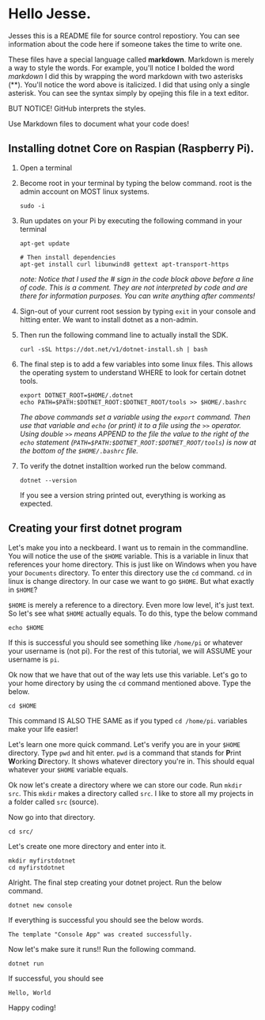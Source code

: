 # Hello Jesse.

Jesses this is a README file for source control repostiory. You can see information about the code here if someone takes the time to write one.

These files have a special language called **markdown**. Markdown is merely a way to style the words. For example, you'll notice I bolded the word *markdown* I did this by wrapping the word markdown with two asterisks (**). You'll notice the word above is italicized. I did that using only a single asterisk. You can see the syntax simply by opejing this file in a text editor. 

BUT NOTICE! GitHub interprets the styles. 

Use Markdown files to document what your code does!


## Installing dotnet Core on Raspian (Raspberry Pi).

1. Open a terminal
2. Become root in your terminal by typing the below command. root is the admin account on MOST linux systems. 

    ```
    sudo -i
    ```
3. Run updates on your Pi by executing the following command in your terminal
   
   ```
   apt-get update

   # Then install dependencies
   apt-get install curl libunwind8 gettext apt-transport-https
   ```
   *note: Notice that I used the # sign in the code block above before a line of code. This is a comment. They are not interpreted by code and are there for information purposes. You can write anything after comments!*

4. Sign-out of your current root session by typing `exit` in your console and hitting enter. We want to install dotnet as a non-admin.

5. Then run the following command line to actually install the SDK.
   
   ```
   curl -sSL https://dot.net/v1/dotnet-install.sh | bash
   ```

6. The final step is to add a few variables into some linux files. This allows the operating system to understand WHERE to look for certain dotnet tools.

   ```
   export DOTNET_ROOT=$HOME/.dotnet
   echo PATH=$PATH:$DOTNET_ROOT:$DOTNET_ROOT/tools >> $HOME/.bashrc
   ```
   *The above commands set a variable using the `export` command. Then use that variable and `echo` (or print) it to a file using the `>>` operator. Using double `>>` means APPEND to the file the value to the right of the `echo`  statement (`PATH=$PATH:$DOTNET_ROOT:$DOTNET_ROOT/tools`) is now at the bottom of the `$HOME/.bashrc` file.*

7. To verify the dotnet installtion worked run the below command.


   ```
   dotnet --version
   ```
   If you see a version string printed out, everything is working as expected.


## Creating your first dotnet program 

Let's make you into a neckbeard. I want us to remain in the commandline. You will notice the use of the `$HOME` variable. This is a variable in linux that references your home directory. This is just like on Windows when you have your `Documents` directory. To enter this directory use the `cd` command. `cd` in linux is change directory. In our case we want to go `$HOME`. But what exactly in `$HOME`?

`$HOME` is merely a reference to a directory. Even more low level, it's just text. So let's see what `$HOME` actually equals. To do this, type the below command
```
echo $HOME
```
If this is successful you should see something like `/home/pi` or whatever your username is (not pi). For the rest of this tutorial, we will ASSUME your username is `pi`.

Ok now that we have that out of the way lets use this variable. Let's go to your home directory by using the `cd` command mentioned above. Type the below.

```
cd $HOME
```
This command IS ALSO THE SAME as if you typed `cd /home/pi`. variables make your life easier!

Let's learn one more quick command. Let's verify you are in your `$HOME` directory. Type `pwd` and hit enter. `pwd` is a command that stands for **P**rint **W**orking **D**irectory. It shows whatever directory you're in. This should equal whatever your `$HOME` variable equals.

Ok now let's create a directory where we can store our code. Run `mkdir src`.
This `mkdir` makes a directory called `src`. I like to store all my projects in a folder called `src` (source). 

Now go into that directory. 
```
cd src/
```

Let's create one more directory and enter into it.
```
mkdir myfirstdotnet
cd myfirstdotnet
```

Alright. The final step creating your dotnet project. Run the below command.
```
dotnet new console
```

If everything is successful you should see the below words.

    The template "Console App" was created successfully.

Now let's make sure it runs!! Run the following command.
```
dotnet run
```

If successful, you should see 
    
    Hello, World

Happy coding!





